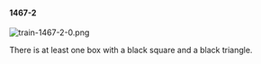 #### 1467-2
![train-1467-2-0.png](https://github.com/lil-lab/nlvr/raw/master/nlvr/train/images/52/train-1467-2-0.png "train-1467-2-0.png")

There is at least one box with a black square and a black triangle.